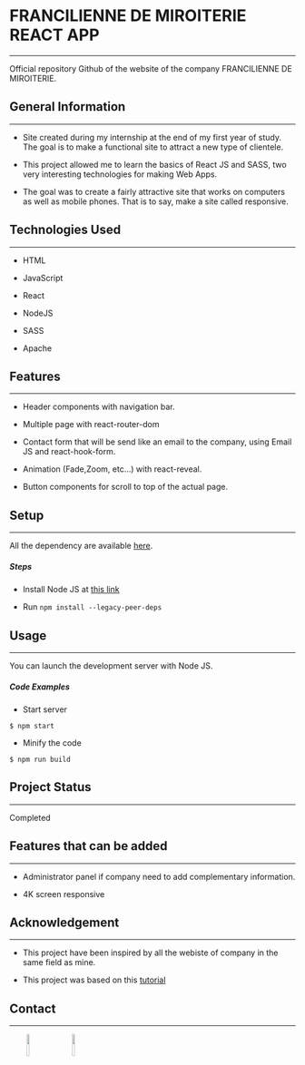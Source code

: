 <h1>FRANCILIENNE DE MIROITERIE REACT APP</h1>
<hr><p>Official repository Github of the website of the company FRANCILIENNE DE MIROITERIE.</p><h2>General Information</h2>
<hr><ul>
<li>Site created during my internship at the end of my first year of study. The goal is to make a functional site to attract a new type of clientele.</li>
</ul><ul>
<li>This project allowed me to learn the basics of React JS and SASS, two very interesting technologies for making Web Apps.</li>
</ul><ul>
<li>The goal was to create a fairly attractive site that works on computers as well as mobile phones. That is to say, make a site called responsive.</li>
</ul><h2>Technologies Used</h2>
<hr><ul>
<li>HTML</li>
</ul><ul>
<li>JavaScript</li>
</ul><ul>
<li>React</li>
</ul><ul>
<li>NodeJS</li>
</ul><ul>
<li>SASS</li>
</ul><ul>
<li>Apache</li>
</ul><h2>Features</h2>
<hr><ul>
<li>Header components with navigation bar.</li>
</ul><ul>
<li>Multiple page with react-router-dom</li>
</ul><ul>
<li>Contact form that will be send like an email to the company, using Email JS and react-hook-form.</li>
</ul><ul>
<li>Animation (Fade,Zoom, etc...) with react-reveal.</li>
</ul><ul>
<li>Button components for scroll to top of the actual page.</li>
</ul><h2>Setup</h2>
<hr><p>All the dependency are available <a href="./package.json">here</a>.</p><h5>Steps</h5><ul>
<li>Install Node JS at <a href="https://nodejs.org/en/">this link</a></li>
</ul><ul>
<li>Run <code>npm install --legacy-peer-deps</code></li>
</ul><h2>Usage</h2>
<hr><p>You can launch the development server with Node JS.</p><h5>Code Examples</h5><ul>
<li>Start server</li>
</ul><p><code>$ npm start</code></p><ul>
<li>Minify the code</li>
</ul><p><code>$ npm run build</code></p><h2>Project Status</h2>
<hr><p>Completed</p><h2>Features that can be added</h2>
<hr><ul>
<li>Administrator panel if company need to add complementary information.</li>
</ul><ul>
<li>4K screen responsive</li>
</ul><h2>Acknowledgement</h2>
<hr><ul>
<li>This project have been inspired by all the webiste of company in the same field as mine.</li>
</ul><ul>
<li>This project was based on this <a href="https://www.youtube.com/watch?v=D31P9ovJjqs">tutorial</a></li>
</ul><h2>Contact</h2>
<hr><p><span style="margin-right: 30px;"></span><a href="https://www.linkedin.com/in/antoinerospars/"><img style="width: 10%;" target="_blank" src="https://cdn.jsdelivr.net/gh/devicons/devicon/icons/linkedin/linkedin-original.svg"></a><span style="margin-right: 30px;"></span><a href="https://github.com/P4ST4S"><img style="width: 10%;" target="_blank" src="https://cdn.jsdelivr.net/gh/devicons/devicon/icons/github/github-original.svg"></a></p>